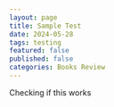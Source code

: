 ```yaml
---
layout: page
title: Sample Test
date: 2024-05-28
tags: testing
featured: false
published: false
categories: Books Review
---
```


Checking if this works